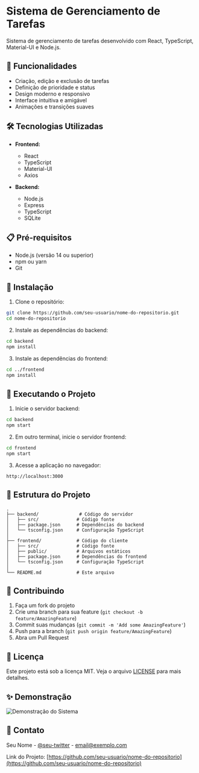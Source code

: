 # Sistema de Gerenciamento de Tarefas

Sistema de gerenciamento de tarefas desenvolvido com React, TypeScript, Material-UI e Node.js.

## 🚀 Funcionalidades

- Criação, edição e exclusão de tarefas
- Definição de prioridade e status
- Design moderno e responsivo
- Interface intuitiva e amigável
- Animações e transições suaves

## 🛠️ Tecnologias Utilizadas

- **Frontend:**
  - React
  - TypeScript
  - Material-UI
  - Axios

- **Backend:**
  - Node.js
  - Express
  - TypeScript
  - SQLite

## 📋 Pré-requisitos

- Node.js (versão 14 ou superior)
- npm ou yarn
- Git

## 🔧 Instalação

1. Clone o repositório:
```bash
git clone https://github.com/seu-usuario/nome-do-repositorio.git
cd nome-do-repositorio
```

2. Instale as dependências do backend:
```bash
cd backend
npm install
```

3. Instale as dependências do frontend:
```bash
cd ../frontend
npm install
```

## 🚀 Executando o Projeto

1. Inicie o servidor backend:
```bash
cd backend
npm start
```

2. Em outro terminal, inicie o servidor frontend:
```bash
cd frontend
npm start
```

3. Acesse a aplicação no navegador:
```
http://localhost:3000
```

## 📁 Estrutura do Projeto

```
.
├── backend/               # Código do servidor
│   ├── src/              # Código fonte
│   ├── package.json      # Dependências do backend
│   └── tsconfig.json     # Configuração TypeScript
│
├── frontend/             # Código do cliente
│   ├── src/              # Código fonte
│   ├── public/           # Arquivos estáticos
│   ├── package.json      # Dependências do frontend
│   └── tsconfig.json     # Configuração TypeScript
│
└── README.md             # Este arquivo
```

## 🤝 Contribuindo

1. Faça um fork do projeto
2. Crie uma branch para sua feature (`git checkout -b feature/AmazingFeature`)
3. Commit suas mudanças (`git commit -m 'Add some AmazingFeature'`)
4. Push para a branch (`git push origin feature/AmazingFeature`)
5. Abra um Pull Request

## 📝 Licença

Este projeto está sob a licença MIT. Veja o arquivo [LICENSE](LICENSE) para mais detalhes.

## ✨ Demonstração

![Demonstração do Sistema](demo.gif)

## 📧 Contato

Seu Nome - [@seu-twitter](https://twitter.com/seu-twitter) - email@exemplo.com

Link do Projeto: [https://github.com/seu-usuario/nome-do-repositorio](https://github.com/seu-usuario/nome-do-repositorio) 